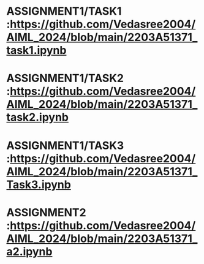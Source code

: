 # ASSIGNMENT1/TASK1 :https://github.com/Vedasree2004/AIML_2024/blob/main/2203A51371_task1.ipynb
# ASSIGNMENT1/TASK2 :https://github.com/Vedasree2004/AIML_2024/blob/main/2203A51371_task2.ipynb
# ASSIGNMENT1/TASK3 :https://github.com/Vedasree2004/AIML_2024/blob/main/2203A51371_Task3.ipynb
# ASSIGNMENT2 :https://github.com/Vedasree2004/AIML_2024/blob/main/2203A51371_a2.ipynb
